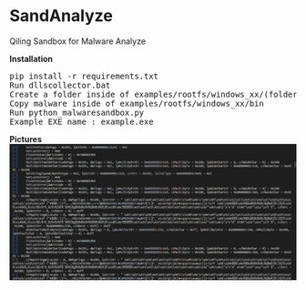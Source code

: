 # SandAnalyze
Qiling Sandbox for Malware Analyze

<b>Installation</b>
<pre>
pip install -r requirements.txt
Run dllscollector.bat
Create a folder inside of examples/rootfs/windows_xx/(folder name is bin)
Copy malware inside of examples/rootfs/windows_xx/bin
Run python_malwaresandbox.py
Example EXE name : example.exe
</pre>
<b>Pictures</b>
<br>
<img src="pic/test1.png" />
